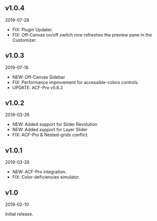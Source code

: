 ## v1.0.4
2019-07-28

* FIX: Plugin Updater.
* FIX: Off-Canvas on/off switch now refreshes the preview pane in the Customizer.

## v1.0.3
2019-07-18

* NEW: Off-Canvas Sidebar
* FIX: Performance improvement for accessible-colors controls.
* UPDATE: ACF-Pro v5.8.2

## v1.0.2
2019-03-26

* NEW: Added support for Slider Revolution
* NEW: Added support for Layer Slider
* FIX: ACF-Pro & Nested-grids conflict.

## v1.0.1
2019-03-26

* NEW: ACF-Pro integration.
* FIX: Color-deficiencies simulator.

## v1.0
2019-02-10

Initial release.